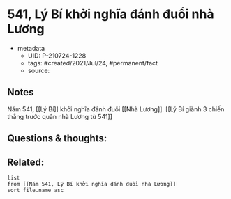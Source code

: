 ---
---

# 541, Lý Bí khởi nghĩa đánh đuổi nhà Lương

- metadata
	- UID: P-210724-1228
	- tags: #created/2021/Jul/24, #permanent/fact 
	- source: 

## Notes
Năm 541, [[Lý Bí]] khởi nghĩa đánh đuổi [[Nhà Lương]]. [[Lý Bí giành 3 chiến thắng trước quân nhà Lương từ 541]]

## Questions & thoughts:

## Related:
```dataview
list
from [[Năm 541, Lý Bí khởi nghĩa đánh đuổi nhà Lương]]
sort file.name asc
```
